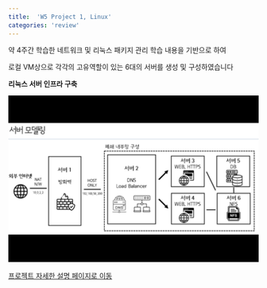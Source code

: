 ```yaml
---
title:  'W5 Project 1, Linux'
categories: 'review'
---
```


약 4주간 학습한 네트워크 및 리눅스 패키지 관리 학습 내용을 기반으로 하여

로컬 VM상으로 각각의 고유역할이 있는 6대의 서버를 생성 및 구성하였습니다

**리눅스 서버 인프라 구축**

![pjt1](/assets/showcase/minipjt1/thumb_main.png)

[프로젝트 자세한 설명 페이지로 이동](https://nasir17git.github.io/showcase/pjt1/)
